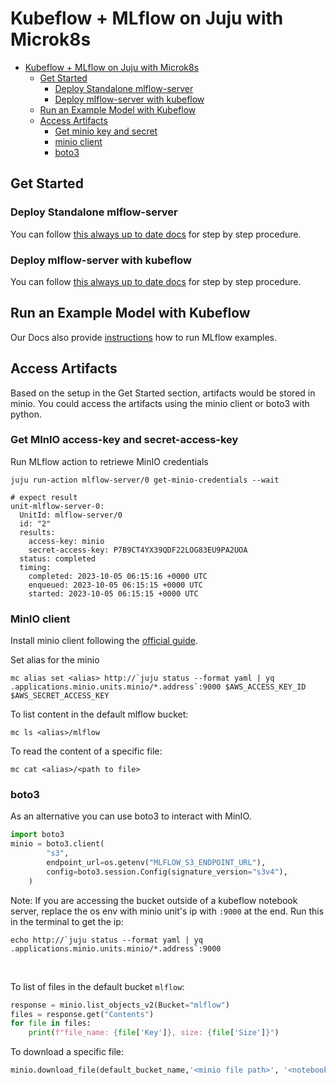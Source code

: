 # Kubeflow + MLflow on Juju with Microk8s

- [Kubeflow + MLflow on Juju with Microk8s](#kubeflow--mlflow-on-juju-with-microk8s)
  - [Get Started](#get-started)
    - [Deploy Standalone mlflow-server](#deploy-standalone-mlflow-server)
    - [Deploy mlflow-server with kubeflow](#deploy-mlflow-server-with-kubeflow)
  - [Run an Example Model with Kubeflow](#run-an-example-model-with-kubeflow)
  - [Access Artifacts](#access-artifacts)
    - [Get minio key and secret](#get-minio-key-and-secret)
    - [minio client](#minio-client)
    - [boto3](#boto3)

## Get Started

### Deploy Standalone mlflow-server
You can follow [this always up to date docs](https://documentation.ubuntu.com/charmed-mlflow/en/latest/tutorial/mlflow/) for step by step procedure. 

### Deploy mlflow-server with kubeflow
You can follow [this always up to date docs](https://documentation.ubuntu.com/charmed-mlflow/en/latest/tutorial/mlflow-kubeflow/) for step by step procedure. 

## Run an Example Model with Kubeflow
Our Docs also provide [instructions](https://documentation.ubuntu.com/charmed-mlflow/en/latest/tutorial/mlflow-kubeflow/#run-mlflow-examples) how to run MLflow examples.

## Access Artifacts
Based on the setup in the Get Started section, artifacts would be stored in minio. You could access the artifacts using the minio client or boto3 with python.

### Get MInIO access-key and secret-access-key
Run MLflow action to retriewe MinIO credentials 
```
juju run-action mlflow-server/0 get-minio-credentials --wait

# expect result
unit-mlflow-server-0:
  UnitId: mlflow-server/0
  id: "2"
  results:
    access-key: minio
    secret-access-key: P7B9CT4YX39QDF22LOG83EU9PA2UOA
  status: completed
  timing:
    completed: 2023-10-05 06:15:16 +0000 UTC
    enqueued: 2023-10-05 06:15:15 +0000 UTC
    started: 2023-10-05 06:15:15 +0000 UTC

```

### MinIO client

Install minio client following the [official guide](https://docs.min.io/docs/minio-client-quickstart-guide.html).

Set alias for the minio
```
mc alias set <alias> http://`juju status --format yaml | yq .applications.minio.units.minio/*.address`:9000 $AWS_ACCESS_KEY_ID $AWS_SECRET_ACCESS_KEY
```

To list content in the default mlflow bucket:
```
mc ls <alias>/mlflow
```

To read the content of a specific file:
```
mc cat <alias>/<path to file>
```

### boto3
As an alternative you can use boto3 to interact with MinIO.
```python
import boto3
minio = boto3.client(
        "s3",
        endpoint_url=os.getenv("MLFLOW_S3_ENDPOINT_URL"),
        config=boto3.session.Config(signature_version="s3v4"),
    )
```
Note: If you are accessing the bucket outside of a kubeflow notebook server, replace the os env with minio unit's ip with `:9000` at the end.
Run this in the terminal to get the ip: 
```shell
echo http://`juju status --format yaml | yq .applications.minio.units.minio/*.address`:9000
```
<br>

To list of files in the default bucket `mlflow`:
```python
response = minio.list_objects_v2(Bucket="mlflow")
files = response.get("Contents")
for file in files:
    print(f"file_name: {file['Key']}, size: {file['Size']}")
```

To download a specific file:
```python
minio.download_file(default_bucket_name,'<minio file path>', '<notebook server file path>')
```